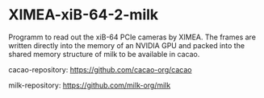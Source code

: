# XIMEA-xiB-64-2-milk

Programm to read out the xiB-64 PCIe cameras by XIMEA. The frames are written directly into the memory of an NVIDIA GPU and packed into the shared memory structure of milk to be available in cacao.

cacao-repository:
https://github.com/cacao-org/cacao

milk-repository:
https://github.com/milk-org/milk
